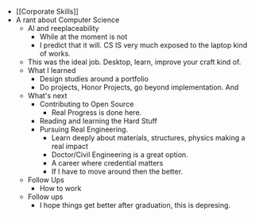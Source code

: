 - [[Corporate Skills]]
- A rant about Computer Science
	- AI and reeplaceability
		- While at the moment is not
		- I predict that it will. CS IS very much exposed to the laptop kind of works.
	- This was the ideal job. Desktop, learn, improve your craft kind of.
	- What I learned
		- Design studies around a portfolio
		- Do projects, Honor Projects, go beyond implementation. And
	- What's next
		- Contributing to Open Source
			- Real Progress is done here.
		- Reading and learning the Hard Stuff
		- Pursuing Real Engineering.
			- Learn deeply about materials, structures, physics making a real impact
			- Doctor/Civil Engineering is a great option.
			- A career where credential matters
			- If I have to move around then the better.
	- Follow Ups
		- How to work
	- Follow ups
		- I hope things get better after graduation, this is depresing.